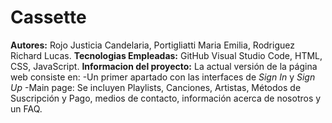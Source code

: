 # Cassette
**Autores:** Rojo Justicia Candelaria, Portigliatti Maria Emilia, Rodriguez Richard Lucas.
**Tecnologias Empleadas:** GitHub Visual Studio Code, HTML, CSS, JavaScript.
**Informacion del proyecto:** 
La actual versión de la página web consiste en: 
-Un primer apartado con las interfaces de *Sign In* y *Sign Up*
-Main page: Se incluyen Playlists, Canciones, Artistas, Métodos de Suscripción y Pago, medios de contacto, información acerca de nosotros y un FAQ.
